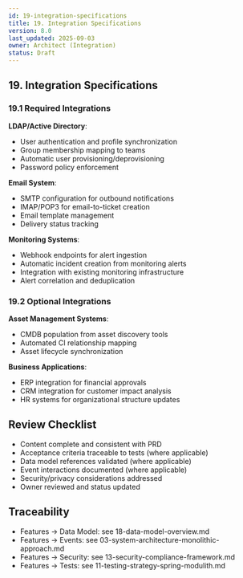 ```yaml
---
id: 19-integration-specifications
title: 19. Integration Specifications
version: 8.0
last_updated: 2025-09-03
owner: Architect (Integration)
status: Draft
---
```


## 19. Integration Specifications

### 19.1 Required Integrations

**LDAP/Active Directory**:

- User authentication and profile synchronization
- Group membership mapping to teams
- Automatic user provisioning/deprovisioning
- Password policy enforcement

**Email System**:

- SMTP configuration for outbound notifications
- IMAP/POP3 for email-to-ticket creation
- Email template management
- Delivery status tracking

**Monitoring Systems**:

- Webhook endpoints for alert ingestion
- Automatic incident creation from monitoring alerts
- Integration with existing monitoring infrastructure
- Alert correlation and deduplication

### 19.2 Optional Integrations

**Asset Management Systems**:

- CMDB population from asset discovery tools
- Automated CI relationship mapping
- Asset lifecycle synchronization

**Business Applications**:

- ERP integration for financial approvals
- CRM integration for customer impact analysis
- HR systems for organizational structure updates

## Review Checklist

- Content complete and consistent with PRD
- Acceptance criteria traceable to tests (where applicable)
- Data model references validated (where applicable)
- Event interactions documented (where applicable)
- Security/privacy considerations addressed
- Owner reviewed and status updated

## Traceability

- Features → Data Model: see 18-data-model-overview.md
- Features → Events: see 03-system-architecture-monolithic-approach.md
- Features → Security: see 13-security-compliance-framework.md
- Features → Tests: see 11-testing-strategy-spring-modulith.md
